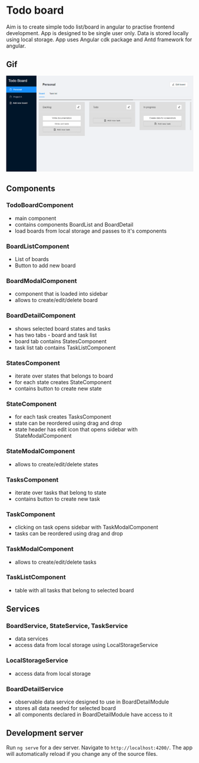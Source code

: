 # Todo board

Aim is to create simple todo list/board in angular to practise frontend development. App is designed to be single user only. Data is stored locally using local storage. App uses Angular cdk package and Antd framework for angular. 

## Gif
![App introduction gif](https://github.com/styler47/todo-board/blob/f5d1426e8084da7dbac2225266f54062b238a21c/src/assets/introduction.gif)

## Components
### TodoBoardComponent
- main component
- contains components BoardList and BoardDetail
- load boards from local storage and passes to it's components

### BoardListComponent
- List of boards
- Button to add new board

### BoardModalComponent
- component that is loaded into sidebar
- allows to create/edit/delete board

### BoardDetailComponent
- shows selected board states and tasks
- has two tabs - board and task list
- board tab contains StatesComponent
- task list tab contains TaskListComponent

### StatesComponent
- iterate over states that belongs to board
- for each state creates StateComponent
- contains button to create new state

### StateComponent
- for each task creates TasksComponent
- state can be reordered using drag and drop
- state header has edit icon that opens sidebar with StateModalComponent

### StateModalComponent
- allows to create/edit/delete states

### TasksComponent
- iterate over tasks that belong to state
- contains button to create new task

### TaskComponent
- clicking on task opens sidebar with TaskModalComponent 
- tasks can be reordered using drag and drop

### TaskModalComponent
- allows to create/edit/delete tasks

### TaskListComponent
- table with all tasks that belong to selected board

## Services
### BoardService, StateService, TaskService
- data services
- access data from local storage using LocalStorageService

### LocalStorageService
- access data from local storage

### BoardDetailService
- observable data service designed to use in BoardDetailModule
- stores all data needed for selected board
- all components declared in BoardDetailModule have access to it

## Development server

Run `ng serve` for a dev server. Navigate to `http://localhost:4200/`. The app will automatically reload if you change any of the source files.
